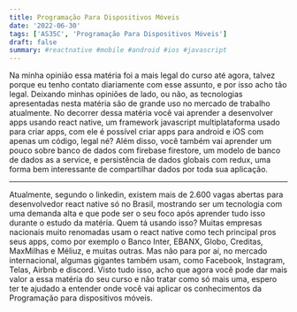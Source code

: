 ```yaml
---
title: Programação Para Dispositivos Móveis
date: '2022-06-30'
tags: ['AS35C', 'Programação Para Dispositivos Móveis']
draft: false
summary: #reactnative #mobile #android #ios #javascript
---
```


Na minha opinião essa matéria foi a mais legal do curso até agora, talvez porque eu tenho contato diariamente com esse assunto, e por isso acho tão legal. Deixando minhas opiniões de lado, ou não, as tecnologias apresentadas nesta matéria são de grande uso no mercado de trabalho atualmente. No decorrer dessa matéria você vai aprender a desenvolver apps usando react native, um framework javascript multiplataforma usado para criar apps, com ele é possível criar apps para android e iOS com apenas um código, legal né? Além disso, você também vai aprender um pouco sobre banco de dados com firebase firestore, um modelo de banco de dados as a service, e persistência de dados globais com redux, uma forma bem interessante de compartilhar dados por toda sua aplicação.

<hr/>
Atualmente, segundo o linkedin, existem mais de 2.600 vagas abertas para desenvolvedor react native só no Brasil, mostrando ser um tecnologia com uma demanda alta e que pode ser o seu foco após aprender tudo isso durante o estudo da matéria.
Quem tá usando isso? Muitas empresas nacionais muito renomadas usam o react native como tech principal pros seus apps, como por exemplo o Banco Inter, EBANX, Globo, Creditas, MaxMilhas e Méliuz, e muitas outras. Mas não para por aí, no mercado internacional, algumas gigantes também usam, como Facebook, Instagram, Telas, Airbnb e discord.
Visto tudo isso, acho que agora você pode dar mais valor a essa matéria do seu curso e não tratar como só mais uma, espero ter te ajudado a entender onde você vai aplicar os conhecimentos da Programação para dispositivos móveis.
